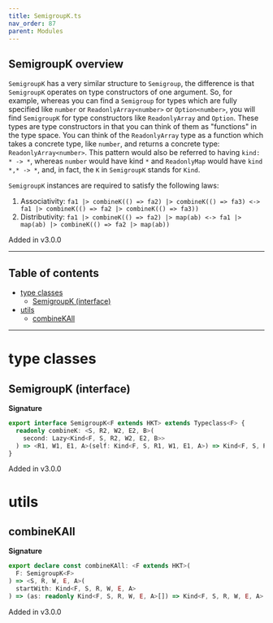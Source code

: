 ```yaml
---
title: SemigroupK.ts
nav_order: 87
parent: Modules
---
```


## SemigroupK overview

`SemigroupK` has a very similar structure to `Semigroup`, the difference is that `SemigroupK` operates on type
constructors of one argument. So, for example, whereas you can find a `Semigroup` for types which are fully
specified like `number` or `ReadonlyArray<number>` or `Option<number>`, you will find `SemigroupK` for type constructors like `ReadonlyArray` and `Option`.
These types are type constructors in that you can think of them as "functions" in the type space.
You can think of the `ReadonlyArray` type as a function which takes a concrete type, like `number`, and returns a concrete type: `ReadonlyArray<number>`.
This pattern would also be referred to having `kind: * -> *`, whereas `number` would have kind `*` and `ReadonlyMap` would have `kind *,* -> *`,
and, in fact, the `K` in `SemigroupK` stands for `Kind`.

`SemigroupK` instances are required to satisfy the following laws:

1. Associativity: `fa1 |> combineK(() => fa2) |> combineK(() => fa3) <-> fa1 |> combineK(() => fa2 |> combineK(() => fa3))`
2. Distributivity: `fa1 |> combineK(() => fa2) |> map(ab) <-> fa1 |> map(ab) |> combineK(() => fa2 |> map(ab))`

Added in v3.0.0

---

<h2 class="text-delta">Table of contents</h2>

- [type classes](#type-classes)
  - [SemigroupK (interface)](#semigroupk-interface)
- [utils](#utils)
  - [combineKAll](#combinekall)

---

# type classes

## SemigroupK (interface)

**Signature**

```ts
export interface SemigroupK<F extends HKT> extends Typeclass<F> {
  readonly combineK: <S, R2, W2, E2, B>(
    second: Lazy<Kind<F, S, R2, W2, E2, B>>
  ) => <R1, W1, E1, A>(self: Kind<F, S, R1, W1, E1, A>) => Kind<F, S, R1 & R2, W1 | W2, E1 | E2, A | B>
}
```

Added in v3.0.0

# utils

## combineKAll

**Signature**

```ts
export declare const combineKAll: <F extends HKT>(
  F: SemigroupK<F>
) => <S, R, W, E, A>(
  startWith: Kind<F, S, R, W, E, A>
) => (as: readonly Kind<F, S, R, W, E, A>[]) => Kind<F, S, R, W, E, A>
```

Added in v3.0.0

